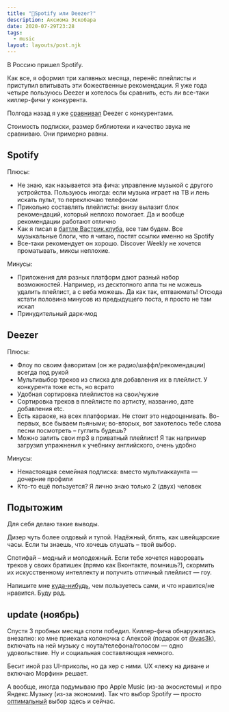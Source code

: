 ```yaml
---
title: "🎸Spotify или Deezer?"
description: Аксиома Эскобара
date: 2020-07-29T23:28
tags:
  - music
layout: layouts/post.njk
---
```


В Россию пришел Spotify.

Как все, я оформил три халявных месяца, перенёс плейлисты и приступил впитывать эти божественные рекомендации. Я уже года четыре пользуюсь Deezer и хотелось бы сравнить, есть ли все-таки киллер-фичи у конкурента.

Полгода назад я уже [сравнивал](https://beardless.live/posts/music-services) Deezer с конкурентами.

Стоимость подписки, размер библиотеки и качество звука не сравниваю. Они примерно равны.

## Spotify

Плюсы:

- Не знаю, как называется эта фича: управление музыкой с другого устройства. Пользуюсь иногда: если музыка играет на ТВ и лень искать пульт, то переключаю телефоном
- Прикольно составлять плейлисты: внизу вылазит блок рекомендаций, который неплохо помогает. Да и вообще рекомендации работают отлично
- Как я писал в [баттле Вастрик.клуба](https://vas3k.club/battle/3946/), все там будем. Все музыкальные блоги, что я читаю, постят ссылки именно на Spotify
- Все-таки рекомендует он хорошо. Discover Weekly не хочется проматывать, миксы неплохие.

Минусы:

- Приложения для разных платформ дают разный набор возможностей. Например, из десктопного аппа ты не можешь удалить плейлист, а с веба можешь. Да как так, ептваюмать! Отсюда кстати половина минусов из предыдущего поста, я просто не там искал
- Принудительный дарк-мод

## Deezer

Плюсы:

- Флоу по своим фаворитам (он же радио/шаффл/рекомендации) всегда под рукой
- Мультивыбор треков из списка для добавления их в плейлист. У конкурента тоже есть, но всрато
- Удобная сортировка плейлистов на свои/чужие
- Сортировка треков в плейлисте по артисту, названию, дате добавления etc.
- Есть караоке, на всех платформах. Не стоит это недооценивать. Во-первых, все бываем пьяными; во-вторых, вот захотелось тебе слова песни посмотреть – гуглить будешь?
- Можно залить свои mp3 в приватный плейлист! Я так например загрузил упражнения к учебнику английского, очень удобно

Минусы:

- Ненастоящая семейная подписка: вместо мультиаккаунта — дочерние профили
- Кто-то ещё пользуется? Я лично знаю только 2 (двух) человек

## Подытожим

Для себя делаю такие выводы.

Дизер чуть более олдовый и тупой. Надёжный, блять, как швейцарские часы. Если ты знаешь, что хочешь слушать – твой выбор.

Спотифай – модный и молодежный. Если тебе хочется наворовать треков у своих братишек (прямо как Вконтакте, помнишь?), скормить их искусственному интеллекту и получить отличный плейлист — гоу.

Напишите мне [куда-нибудь](/contacts), чем пользуетесь сами, и что нравится/не нравится. Буду рад.

## update (ноябрь)

Спустя 3 пробных месяца споти победил. Киллер-фича обнаружилась внезапно: ко мне приехала колоночка c Алексой (подарок от [@vas3k](https://twitter.com/vas3k)), включать на ней музыку с ноута/телефона/голосом — одно удовольствие. Ну и социальная составляющая немного. 

Бесит иной раз UI-приколы, но да хер с ними. UX «лежу на диване и включаю Морфин» решает.

А вообще, иногда подумываю про Apple Music (из-за экосистемы) и про Яндекс.Музыку (из-за экономии). Так что выбор Spotify — просто [оптимальный](https://en.wikipedia.org/wiki/Greedy_algorithm) выбор здесь и сейчас.

